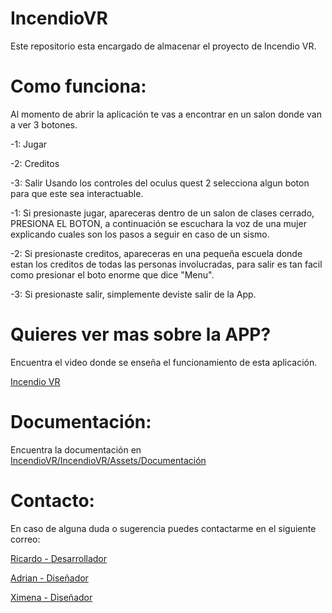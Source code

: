 # IncendioVR
Este repositorio esta encargado de almacenar el proyecto de Incendio VR.


# Como funciona:
Al momento de abrir la aplicación te vas a encontrar en un salon donde van a ver 3 botones.


 -1: Jugar

 
 -2: Creditos

 
 -3: Salir
 Usando los controles del oculus quest 2 selecciona algun boton para que este sea interactuable.

 -1: Si presionaste jugar, apareceras dentro de un salon de clases cerrado, PRESIONA EL BOTON, a continuación se escuchara la voz de una mujer explicando cuales son los pasos a seguir en caso de un sismo.

-2: Si presionaste creditos, apareceras en una pequeña escuela donde estan los creditos de todas las personas involucradas, para salir es tan facil como presionar el boto enorme que dice "Menu".

-3: Si presionaste salir, simplemente deviste salir de la App.


# Quieres ver mas sobre la APP?

Encuentra el video donde se enseña el funcionamiento de esta aplicación.

[Incendio VR](https://youtu.be/wNGTZQ2k82E?si=kiMO9dFxmogfMPBA)


# Documentación:


Encuentra la documentación en [IncendioVR/IncendioVR/Assets/Documentación](https://github.com/RicardoSantana2099/IncendioVR/tree/main/IncendioVR/Assets/Documentaci%C3%B3n)


# Contacto:

En caso de alguna duda o sugerencia puedes contactarme en el siguiente correo:

[Ricardo - Desarrollador](https://www.linkedin.com/in/ricaardo-santana-75738618b/)


[Adrian - Diseñador](https://www.linkedin.com/in/adrian-verduzco-79b3b727a?utm_source=share&utm_campaign=share_via&utm_content=profile&utm_medium=android_app*)


[Ximena - Diseñador](https://www.linkedin.com/in/ximena-fernanda-hidalgo-hern%C3%A1ndez-7071941b1/)
